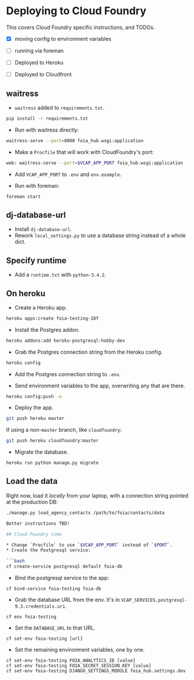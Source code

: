 # Deploying to Cloud Foundry

This covers Cloud Foundry specific instructions, and TODOs.

- [X] moving config to environment variables
- [ ] running via foreman
- [ ] Deployed to Heroku
- [ ] Deployed to Cloudfront


## waitress

* `waitress` added to `requirements.txt`.

```bash
pip install -r requirements.txt
```

* Run with waitress directly:

```bash
waitress-serve --port=8000 foia_hub.wsgi:application
```

* Make a `Procfile` that will work with CloudFoundry's port:

```bash
web: waitress-serve --port=$VCAP_APP_PORT foia_hub.wsgi:application
```

* Add `VCAP_APP_PORT` to `.env` and `env.example`.

* Run with foreman:

```bash
foreman start
```

## dj-database-url

* Install `dj-database-url`.
* Rework `local_settings.py` to use a database string instead of a whole dict.

## Specify runtime

* Add a `runtime.txt` with `python-3.4.2`.


## On heroku

* Create a Heroku app.

```bash
heroku apps:create foia-testing-18f
```

* Install the Postgres addon.

```bash
heroku addons:add heroku-postgresql:hobby-dev
```

* Grab the Postgres connection string from the Heroku config.

```bash
heroku config
```

* Add the Postgres connection string to `.env`.

* Send environment variables to the app, overwriting any that are there.

```bash
heroku config:push -o
```

* Deploy the app.

```bash
git push heroku master
```

If using a non-`master` branch, like `cloudfoundry`:

```bash
git push heroku cloudfoundry:master
```

* Migrate the database.

```bash
heroku run python manage.py migrate
```

## Load the data

Right now, load it *locally* from your laptop, with a connection string pointed at the production DB:

```bash
./manage.py load_agency_contacts /path/to/foia/contacts/data

Better instructions TBD!

## Cloud Foundry time

* Change `Procfile` to use `$VCAP_APP_PORT` instead of `$PORT`.
* Create the Postgresql service:

```bash
cf create-service postgresql default foia-db
```

* Bind the postgresql service to the app:

```
cf bind-service foia-testing foia-db
```

* Grab the database URL from the env. It's in `VCAP_SERVICES.postgresql-9.3.credentials.uri`.

```
cf env foia-testing
```

* Set the `DATABASE_URL` to that URL.

```
cf set-env foia-testing [url]
```

* Set the remaining environment variables, one by one.

```
cf set-env foia-testing FOIA_ANALYTICS_ID [value]
cf set-env foia-testing FOIA_SECRET_SESSION_KEY [value]
cf set-env foia-testing DJANGO_SETTINGS_MODULE foia_hub.settings.dev
```
